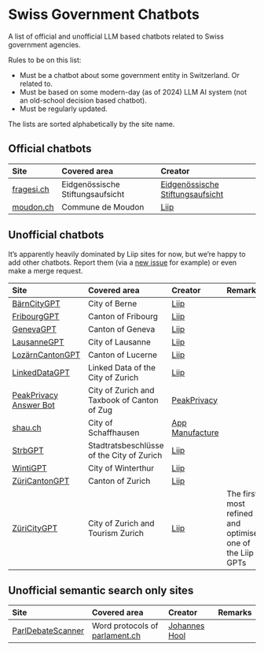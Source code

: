 # Swiss Government Chatbots

A list of official and unofficial LLM based chatbots related to Swiss government agencies.

Rules to be on this list:
* Must be a chatbot about some government entity in Switzerland. Or related to.
* Must be based on some modern-day (as of 2024) LLM AI system (not an old-school decision based chatbot).
* Must be regularly updated.

The lists are sorted alphabetically by the site name.

## Official chatbots

| Site                             | Covered area                      | Creator                                                       |
|:---------------------------------|:----------------------------------|:--------------------------------------------------------------|
| [fragesi.ch](https://fragesi.ch) | Eidgenössische Stiftungsaufsicht  | [Eidgenössische Stiftungsaufsicht](https://www.edi.admin.ch/) |
| [moudon.ch](https://moudon.ch)   | Commune de Moudon                 | [Liip](https://liip.ch)                                       |

## Unofficial chatbots

It’s apparently heavily dominated by Liip sites for now, but we’re happy to add other chatbots. Report them (via a [new issue](https://github.com/liip/SwissGovernmentChatbots/issues/new) for example) or even make a merge request.

| Site                                                        | Covered area                                | Creator                                           | Remarks                                                    |
|:------------------------------------------------------------|:--------------------------------------------|:--------------------------------------------------|:-----------------------------------------------------------|
| [BärnCityGPT](https://baerncity.gpt.liip.ch/)               | City of Berne                               | [Liip](https://liip.ch)                           |                                                            |
| [FribourgGPT](https://fribourg.gpt.liip.ch/h)               | Canton of Fribourg                          | [Liip](https://liip.ch)                           |                                                            |
| [GenevaGPT](https://geneva.gpt.liip.ch/)                    | Canton of Geneva                            | [Liip](https://liip.ch)                           |                                                            |
| [LausanneGPT](https://lausanne.gpt.liip.ch/)                | City of Lausanne                            | [Liip](https://liip.ch)                           |                                                            |
| [LozärnCantonGPT](https://lozaern.gpt.liip.ch/)             | Canton of Lucerne                           | [Liip](https://liip.ch)                           |                                                            |
| [LinkedDataGPT](https://ld.gpt.liip.ch/)                    | Linked Data of the City of Zurich           | [Liip](https://liip.ch)                           |                                                            |
| [PeakPrivacy Answer Bot](https://answerbot.peakprivacy.ch/) | City of Zurich and Taxbook of Canton of Zug | [PeakPrivacy](https://peakprivacy.ch/)            |                                                            |
| [shau.ch](https://shau.ch/)                                 | City of Schaffhausen                        | [App Manufacture](https://www.appmanufacture.ch/) |                                                            |
| [StrbGPT](https://strb.zuericitygpt.ch/)                    | Stadtratsbeschlüsse of the City of Zurich   | [Liip](https://liip.ch)                           |                                                            |
| [WintiGPT](https://winti.gpt.liip.ch/)                      | City of Winterthur                          | [Liip](https://liip.ch)                           |                                                            |
| [ZüriCantonGPT](https://zuericanton.gpt.liip.ch/h)          | Canton of Zurich                            | [Liip](https://liip.ch)                           |                                                            |
| [ZüriCityGPT](https://zuericitygpt.ch)                      | City of Zurich and Tourism Zurich           | [Liip](https://liip.ch)                           | The first, most refined and optimised one of the Liip GPTs |

## Unofficial semantic search only sites

| Site                                                    | Covered area                                          | Creator                                                                 | Remarks |
|:--------------------------------------------------------|:------------------------------------------------------|:------------------------------------------------------------------------|:--------|
| [ParlDebateScanner](https://www.parldebatescanner.org/) | Word protocols of [parlament.ch](https://parlament.ch)| [Johannes Hool](https://parldebatescanner.org/about?collabsible=contact)|         |
